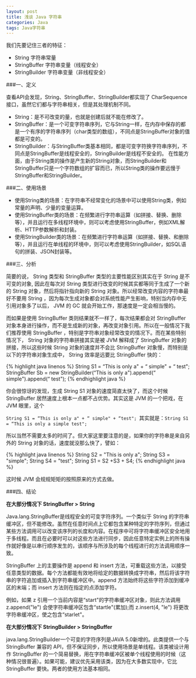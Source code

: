 ```yaml
---
layout: post
title: 浅谈 Java 字符串
categories: Java
tags: Java字符串
---
```


我们先要记住三者的特征：

* String 字符串常量
* StringBuffer 字符串变量（线程安全）
* StringBuilder 字符串变量（非线程安全）


###一、定义

查看API会发现，String、StringBuffer、StringBuilder都实现了 CharSequence接口，虽然它们都与字符串相关，但是其处理机制不同。

* String：是不可改变的量，也就是创建后就不能在修改了。
* StringBuffer：是一个可变字符串序列，它与String一样，在内存中保存的都是一个有序的字符串序列（char类型的数组），不同点是StringBuffer对象的值都是可变的。
* StringBuilder：与StringBuffer类基本相同，都是可变字符换字符串序列，不同点是StringBuffer是线程安全的，StringBuilder是线程不安全的。
在性能方面，由于String类的操作是产生新的String对象，而StringBuilder和StringBuffer只是一个字符数组的扩容而已，所以String类的操作要远慢于StringBuffer和StringBuilder。

###二、使用场景

* 使用String类的场景：在字符串不经常变化的场景中可以使用String类，例如常量的声明、少量的变量运算。
* 使用StringBuffer类的场景：在频繁进行字符串运算（如拼接、替换、删除等），并且运行在多线程环境中，则可以考虑使用StringBuffer，例如XML解析、HTTP参数解析和封装。
* 使用StringBuilder类的场景：在频繁进行字符串运算（如拼接、替换、和删除等），并且运行在单线程的环境中，则可以考虑使用StringBuilder，如SQL语句的拼装、JSON封装等。

###三、分析

简要的说， String 类型和 StringBuffer 类型的主要性能区别其实在于 String 是不可变的对象, 因此在每次对 String 类型进行改变的时候其实都等同于生成了一个新的 String 对象，然后将指针指向新的 String 对象。所以经常改变内容的字符串最好不要用 String ，因为每次生成对象都会对系统性能产生影响，特别当内存中无引用对象多了以后， JVM 的 GC 就会开始工作，那速度是一定会相当慢的。

而如果是使用 StringBuffer 类则结果就不一样了，每次结果都会对 StringBuffer 对象本身进行操作，而不是生成新的对象，再改变对象引用。所以在一般情况下我们推荐使用 StringBuffer ，特别是字符串对象经常改变的情况下。而在某些特别情况下， String 对象的字符串拼接其实是被 JVM 解释成了 StringBuffer 对象的拼接，所以这些时候 String 对象的速度并不会比 StringBuffer 对象慢，而特别是以下的字符串对象生成中， String 效率是远要比 StringBuffer 快的：

{% highlight java linenos %}
String S1 = “This is only a" + “ simple" + “ test";
StringBuffer Sb = new StringBuilder(“This is only a").append(“ simple").append(“ test");
{% endhighlight java %}

你会很惊讶的发现，生成 String S1 对象的速度简直太快了，而这个时候 StringBuffer 居然速度上根本一点都不占优势。其实这是 JVM 的一个把戏，在 JVM 眼里，这个

`String S1 = “This is only a" + “ simple" + “test"; `其实就是：`String S1 = “This is only a simple test";`

所以当然不需要太多的时间了。但大家这里要注意的是，如果你的字符串是来自另外的 String 对象的话，速度就没那么快了，譬如：

{% highlight java linenos %}
String S2 = "This is only a";
String S3 = "simple";
String S4 = "test";
String S1 = S2 +S3 + S4;
{% endhighlight java %}

这时候 JVM 会规规矩矩的按照原来的方式去做。

###四、结论

**在大部分情况下 StringBuffer > String**

Java.lang.StringBuffer是线程安全的可变字符序列。一个类似于 String 的字符串缓冲区，但不能修改。虽然在任意时间点上它都包含某种特定的字符序列，但通过某些方法调用可以改变该序列的长度和内容。在程序中可将字符串缓冲区安全地用于多线程。而且在必要时可以对这些方法进行同步，因此任意特定实例上的所有操作就好像是以串行顺序发生的，该顺序与所涉及的每个线程进行的方法调用顺序一致。

StringBuffer 上的主要操作是 append 和 insert 方法，可重载这些方法，以接受任意类型的数据。每个方法都能有效地将给定的数据转换成字符串，然后将该字符串的字符追加或插入到字符串缓冲区中。append 方法始终将这些字符添加到缓冲区的末端；而 insert 方法则在指定的点添加字符。

例如，如果 z 引用一个当前内容是“start"的字符串缓冲区对象，则此方法调用 z.append("le") 会使字符串缓冲区包含“startle"(累加);而 z.insert(4, "le") 将更改字符串缓冲区，使之包含“starlet"。

**在大部分情况下 StringBuilder > StringBuffer**

java.lang.StringBuilder一个可变的字符序列是JAVA 5.0新增的。此类提供一个与 StringBuffer 兼容的 API，但不保证同步，所以使用场景是单线程。该类被设计用作 StringBuffer 的一个简易替换，用在字符串缓冲区被单个线程使用的时候（这种情况很普遍）。如果可能，建议优先采用该类，因为在大多数实现中，它比 StringBuffer 要快。两者的使用方法基本相同。